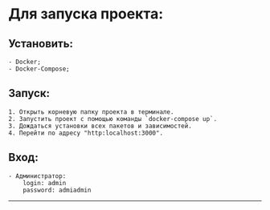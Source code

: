 # Для запуска проекта:

## Установить:
    - Docker;
    - Docker-Compose;


## Запуск:
    1. Открыть корневую папку проекта в терминале.
    2. Запустить проект с помощью команды `docker-compose up`.
    3. Дождаться установки всех пакетов и зависимостей.
    4. Перейти по адресу "http:localhost:3000".


## Вход:
    - Администратор:
        login: admin
        password: admiadmin

---
